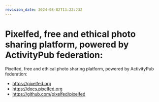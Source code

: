 ```yaml
---
revision_date: 2024-08-02T13:22:23Z
---
```

# Pixelfed, free and ethical photo sharing platform, powered by ActivityPub federation:
Pixelfed, free and ethical photo sharing platform, powered by ActivityPub federation:
* https://pixelfed.org
* https://docs.pixelfed.org
* https://github.com/pixelfed/pixelfed